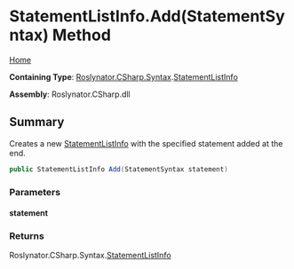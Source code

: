 <a name="_Top"></a>

# StatementListInfo\.Add\(StatementSyntax\) Method

[Home](../../../../../README.md#_Top)

**Containing Type**: [Roslynator.CSharp.Syntax](../../README.md#_Top)\.[StatementListInfo](../README.md#_Top)

**Assembly**: Roslynator\.CSharp\.dll

## Summary

Creates a new [StatementListInfo](../README.md#_Top) with the specified statement added at the end\.

```csharp
public StatementListInfo Add(StatementSyntax statement)
```

### Parameters

#### statement

### Returns

Roslynator\.CSharp\.Syntax\.[StatementListInfo](../README.md#_Top)

